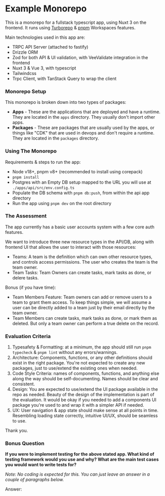 # Example Monorepo

This is a monorepo for a fullstack typescript app, using Nuxt 3 on the frontend. It runs using [Turborepo](https://turbo.build/repo) & [pnpm](https://pnpm.io) Workspaces features.

Main technologies used in this app are:
- TRPC API Server (attached to fastify)
- Drizzle ORM
- Zod for both API & UI validation, with VeeValidate integration in the frontend
- Nuxt 3 & Vue 3, with typescript
- Tailwindcss
- Trpc Client, with TanStack Query to wrap the client

### Monorepo Setup

This monorepo is broken down into two types of packages:

- **Apps** - These are the applications that are deployed and have a runtime. They are located in the `apps` directory. They usually don't import other apps.
- **Packages** - These are packages that are usually used by the apps, or things like "CDK" that are used in devops and don't require a runtime. They are located in the `packages` directory.

### Using The Monorepo

Requirements & steps to run the app:

- Node v18+, pnpm v8+ (recommended to install using corepack)
- `pnpm install`
- Postgres with an Empty DB setup mapped to the URL you will use at `./apps/api/src/env.config.ts`
- Populate the DB schema with `pnpm db:push`, from within the api app directory
- Run the app using `pnpm dev` on the root directory

### The Assessment

The app currently has a basic user accounts system with a few core auth features.

We want to introduce three new resource types in the API/DB, along with frontend UI that allows the user to interact with those resources:

- Teams: A team is the definition which can own other resource types, and controls access permissions. The user who creates the team is the team owner.
- Team Tasks: Team Owners can create tasks, mark tasks as done, or delere tasks.

Bonus (if you have time):
- Team Members Feature: Team owners can add or remove users to a team to grant them access. To keep things simple, we will assume a user can be directly added to a team just by their email directly by the team owner.
- Team Members can create tasks, mark tasks as done, or mark them as deleted. But only a team owner can perform a true delete on the record.

### Evaluation Criteria

1. Typesafety & Formatting: at a minimum, the app should still run `pnpm typecheck` & `pnpm lint` without any errors/warnings.
2. Architecture: Components, functions, or any other definitions should exist in the right package. You're not expected to create any new packages, just to use/extend the existing ones when needed.
3. Code Style Criteria: names of components, functions, and anything else along the way should be self-documenting. Names should be clear and consistent.
4. Design: You are expected to use/extend the UI package available in the repo as needed. Beauty of the design of the implementation is part of the evaluation. It would be okay if you needed to add a components UI package you're used to and wrap it with a simpler API if needed.
5. UX: User navigation & app state should make sense at all points in time. Resembling loading state correctly, intuitive UI/UX, should be seamless to use.

Thank you.

### Bonus Question

**If you were to implement testing for the above stated app. What kind of testing framework would you use and why? What are the main test cases you would want to write tests for?**

*Note: No coding is expected for this. You can just leave an answer in a couple of paragraphs below.*

Answer:
